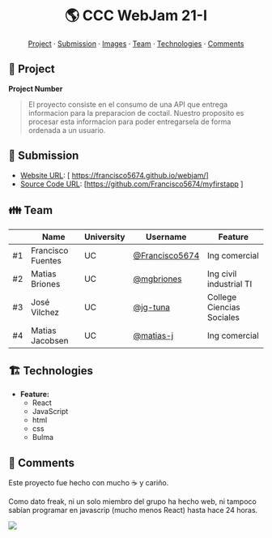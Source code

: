 <div align="center">
  <h1>🌎 CCC WebJam 21-I</h1>

  <a href="https://github.com/">Project</a> ·
  <a href="https://github.com/">Submission</a> ·
  <a href="https://github.com/">Images</a> ·
  <a href="https://github.com/">Team</a> ·
  <a href="https://github.com/">Technologies</a> ·
  <a href="https://github.com/">Comments</a>



</div>


## 🎨 Project

**Project Number**

> El proyecto consiste en el consumo de una API que entrega informacion para la preparacion de coctail. Nuestro proposito es procesar esta informacion para poder entregarsela de forma ordenada a un usuario.

## 🎒 Submission

* [Website URL](https://github.com/): [ https://francisco5674.github.io/webjam/] 
* [Source Code URL](https://github.com/):  [https://github.com/Francisco5674/myfirstapp ] 

</div>

## 👪 Team

||Name|University|Username|Feature
|-|-|-|-|-
|#1|Francisco Fuentes|UC|[@Francisco5674](https://github.com/)|Ing comercial
|#2|Matias Briones|UC|[@mgbriones](https://github.com/)|Ing civil industrial TI
|#3|José Vilchez|UC|[@jg-tuna](https://github.com/)|College Ciencias Sociales
|#4|Matias Jacobsen|UC|[@matias-j](https://github.com/)|Ing comercial

## 🏗️ Technologies

* **Feature:**
  * React
  * JavaScript
  * html
  * css
  * Bulma



## 💬 Comments
Este proyecto fue hecho con mucho :coffee: y cariño.

Como dato freak, ni un solo miembro del grupo ha hecho web, ni tampoco sabían programar en javascrip (mucho menos React) hasta hace 24 horas.


  <img src="https://memegenerator.net/img/instances/85540293/cuando-te-volviste-experto-en-programacion-web-anoche.jpg" />